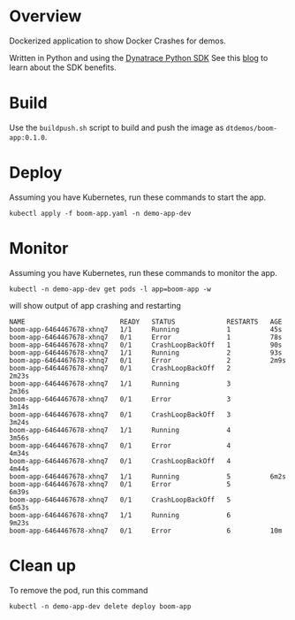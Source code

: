# Overview

Dockerized application to show Docker Crashes for demos. 

Written in Python and using the [Dynatrace Python SDK](https://github.com/dynatrace-oss/OneAgent-SDK-Python-AutoInstrumentation)  See this [blog](https://www.dynatrace.com/news/blog/end-to-end-request-monitoring-for-popular-python-frameworks-with-oneagent-sdk/) to learn about the SDK benefits.

# Build

Use the ```buildpush.sh``` script to build and push the image as `dtdemos/boom-app:0.1.0`.

# Deploy

Assuming you have Kubernetes, run these commands to start the app.

```
kubectl apply -f boom-app.yaml -n demo-app-dev
```

# Monitor

Assuming you have Kubernetes, run these commands to monitor the app.

```
kubectl -n demo-app-dev get pods -l app=boom-app -w
```

will show output of app crashing and restarting

```
NAME                        READY   STATUS             RESTARTS   AGE
boom-app-6464467678-xhnq7   1/1     Running            1          45s
boom-app-6464467678-xhnq7   0/1     Error              1          78s
boom-app-6464467678-xhnq7   0/1     CrashLoopBackOff   1          90s
boom-app-6464467678-xhnq7   1/1     Running            2          93s
boom-app-6464467678-xhnq7   0/1     Error              2          2m9s
boom-app-6464467678-xhnq7   0/1     CrashLoopBackOff   2          2m23s
boom-app-6464467678-xhnq7   1/1     Running            3          2m36s
boom-app-6464467678-xhnq7   0/1     Error              3          3m14s
boom-app-6464467678-xhnq7   0/1     CrashLoopBackOff   3          3m24s
boom-app-6464467678-xhnq7   1/1     Running            4          3m56s
boom-app-6464467678-xhnq7   0/1     Error              4          4m34s
boom-app-6464467678-xhnq7   0/1     CrashLoopBackOff   4          4m44s
boom-app-6464467678-xhnq7   1/1     Running            5          6m2s
boom-app-6464467678-xhnq7   0/1     Error              5          6m39s
boom-app-6464467678-xhnq7   0/1     CrashLoopBackOff   5          6m53s
boom-app-6464467678-xhnq7   1/1     Running            6          9m23s
boom-app-6464467678-xhnq7   0/1     Error              6          10m
```

# Clean up

To remove the pod, run this command

```
kubectl -n demo-app-dev delete deploy boom-app
```